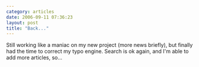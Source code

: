 ```yaml
---
category: articles
date: 2006-09-11 07:36:23
layout: post
title: "Back..."
---
```


Still working like a maniac on my new project (more news briefly), but finally had the time to correct my typo engine. Search is ok again, and I'm able to add more articles, so...
